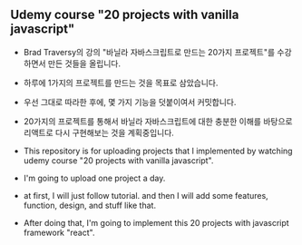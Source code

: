 ## Udemy course "20 projects with vanilla javascript"

- Brad Traversy의 강의 "바닐라 자바스크립트로 만드는 20가지 프로젝트"를 수강하면서 만든 것들을 올립니다.
- 하루에 1가지의 프로젝트를 만드는 것을 목표로 삼았습니다.
- 우선 그대로 따라한 후에, 몇 가지 기능을 덧붙이여서 커밋합니다.
- 20가지의 프로젝트를 통해서 바닐라 자바스크립트에 대한 충분한 이해를 바탕으로 리액트로 다시 구현해보는 것을 계획중입니다.

- This repository is for uploading projects that I implemented by watching udemy course "20 projects with vanilla javascript".
- I'm going to upload one project a day.
- at first, I will just follow tutorial. and then I will add some features, function, design, and stuff like that.
- After doing that, I'm going to implement this 20 projects with javascript framework "react".
